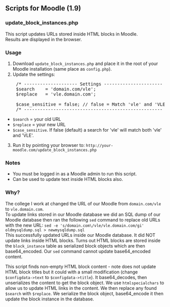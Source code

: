 ## Scripts for Moodle (1.9)

### update_block_instances.php
This script updates URLs stored inside HTML blocks in Moodle.   
Results are displayed in the browser.

### Usage
1. Download `update_block_instances.php` and place it in the root of your Moodle installation (same place as `config.php`).
2. Update the settings:
<pre>
    /* -------------------- Settings ---------------------- */
    $search    = 'domain.com/vle';
    $replace   = 'vle.domain.com';

    $case_sensitive = false; // false = Match 'vle' and 'VLE'
    /* ---------------------------------------------------- */
</pre>
 * `$search` = your old URL
 * `$replace` = your new URL
 * `$case_sensitive`. If false (default) a search for 'vle' will match both 'vle' and 'VLE'.
3. Run it by pointing your browser to: `http://your-moodle.com/update_block_instances.php`


### Notes
* You must be logged in as a Moodle admin to run this script.  
* Can be used to update text inside HTML blocks also.

### Why?
The college I work at changed the URL of our Moodle from `domain.com/vle` to `vle.domain.com`.  
To update links stored in our Moodle database we did an SQL dump of our Moodle database then ran the following `sed` command to replace old URLs with the new URL: `sed -e 's/domain.com\/vle/vle.domain.com/gi' oldmysqldump.sql > newmysqldump.sql`  
This successfully updated URLs inside our Moodle database. It did NOT update links inside HTML blocks. Turns out HTML blocks are stored inside the `block_instance` table as serialized block objects which are then base64_encoded. Our `sed` command cannot update base64_encoded content.
  
This script finds non-empty HTML block content - note does not update HTML block titles but it could with a small modification (change `$configdata->text` to `$configdata->title`).
It base64_decodes, then unserializes the content to get the block object. We use `htmlspecialchars` to allow us to update HTML links in the content. We then replace any found `$search` with `$replace`. We serialize the block object, base64_encode it then update the block instance in the database.  

